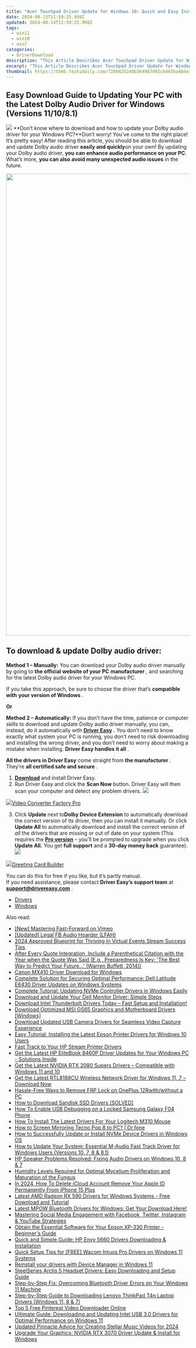```yaml
---
title: "Acer Touchpad Driver Update for Windows 10: Quick and Easy Installation Guide"
date: 2024-08-13T11:59:25.998Z
updated: 2024-08-14T11:59:25.998Z
tags:
  - win11
  - win10
  - win7
categories:
  - DriverDownload
description: "This Article Describes Acer Touchpad Driver Update for Windows 10: Quick and Easy Installation Guide"
excerpt: "This Article Describes Acer Touchpad Driver Update for Windows 10: Quick and Easy Installation Guide"
thumbnail: https://thmb.techidaily.com/728942524bb364987d92cb465ba4b4e140c040cafc9935f89ba444801c2e0013.jpg
---
```


## Easy Download Guide to Updating Your PC with the Latest Dolby Audio Driver for Windows (Versions 11/10/8.1)

![](https://images.drivereasy.com/wp-content/uploads/2019/01/snap000424-300x186.png)   **Don’t know where to download and how to update your Dolby audio driver for your Windows PC?**Don’t worry! You’ve come to the right place! It’s pretty easy! After reading this article, you should be able to download and update Dolby audio driver **easily and quickly**on your own! By updating your Dolby audio driver, **you**  **can**  **enhance audio performance on your PC**. What’s more, **you can also avoid many unexpected audio issues**  in the future.

<!-- affiliate ads begin -->
<a href="https://twopages.pxf.io/c/5597632/1873313/18544" target="_top" id="1873313"><img src="//a.impactradius-go.com/display-ad/18544-1873313" border="0" alt="" width="1080" height="1263"/></a><img height="0" width="0" src="https://imp.pxf.io/i/5597632/1873313/18544" style="position:absolute;visibility:hidden;" border="0" />
<!-- affiliate ads end -->
## **To download & update Dolby audio driver:**

**Method 1 – Manually:**  You can download your Dolby audio driver manually by going to **the official website of your PC** **manufacturer**  , and searching for the latest Dolby audio driver for your Windows PC.

 If you take this approach, be sure to choose the driver that’s **compatible with** **your version of Windows** .

**Or**

**Method 2 – Automatically:**   If you don’t have the time, patience or computer skills to download and update Dolby audio driver manually, you can, instead, do it automatically with **[Driver Easy](https://tools.techidaily.com/drivereasy/download/) .**  You don’t need to know exactly what system your PC is running, you don’t need to risk downloading and installing the wrong driver, and you don’t need to worry about making a mistake when installing. **Driver Easy handles it all** .

**All the drivers in Driver Easy** come straight from **the manufacturer** . They‘re **all certified safe and secure** .

1. **[Download](https://tools.techidaily.com/drivereasy/download/)**  and install Driver Easy.
2. Run Driver Easy and click the **Scan Now**  button. Driver Easy will then scan your computer and detect any problem drivers. ![](https://images.drivereasy.com/wp-content/uploads/2019/01/snap000425.png)
<!-- affiliate ads begin -->
<a href="https://secure.2checkout.com/order/checkout.php?PRODS=4537547&QTY=1&AFFILIATE=108875&CART=1"><img src="https://secure.avangate.com/images/merchant/4b0a0290ad7df100b77e86839989a75e/products/vcfpro.png" border="0">Video Converter Factory Pro</a>
<!-- affiliate ads end -->
3. Click **Update**  next to**Dolby Device Extension** to automatically download the correct version of its driver, then you can install it manually. Or click **Update All**  to automatically download and install the correct version of _all_  the drivers that are missing or out of date on your system (This requires the **[Pro version](https://tools.techidaily.com/drivereasy/download/)**  – you’ll be prompted to upgrade when you click **Update All.** You get **full support**  and a **30-day money back**  guarantee).  
![](https://images.drivereasy.com/wp-content/uploads/2019/01/snap000426.png)  
<!-- affiliate ads begin -->
<a href="https://secure.2checkout.com/order/checkout.php?PRODS=2067133&QTY=1&AFFILIATE=108875&CART=1"><img src="https://www.pearlmountainsoft.com/n_img/product/gcb/banScrn.jpg" border="0">Greeting Card Builder</a>
<!-- affiliate ads end -->
 You can do this for free if you like, but it’s partly manual.  
 If you need assistance, please contact **Driver Easy’s support team** at [**support@drivereasy.com**](https://tools.techidaily.com/drivereasy/download/) .

* [Drivers](https://tools.techidaily.com/drivereasy/download/)
* [Windows](https://tools.techidaily.com/drivereasy/download/)

<ins class="adsbygoogle"
     style="display:block"
     data-ad-format="autorelaxed"
     data-ad-client="ca-pub-7571918770474297"
     data-ad-slot="1223367746"></ins>



<ins class="adsbygoogle"
     style="display:block"
     data-ad-client="ca-pub-7571918770474297"
     data-ad-slot="8358498916"
     data-ad-format="auto"
     data-full-width-responsive="true"></ins>

<span class="atpl-alsoreadstyle">Also read:</span>
<div><ul>
<li><a href="https://vimeo-videos.techidaily.com/new-mastering-fast-forward-on-vimeo/"><u>[New] Mastering Fast-Forward on Vimeo</u></a></li>
<li><a href="https://facebook-clips.techidaily.com/updated-legal-fb-audio-hoarder-lfah/"><u>[Updated] Legal FB Audio Hoarder (LFAH)</u></a></li>
<li><a href="https://fox-boxes.techidaily.com/2024-approved-blueprint-for-thriving-in-virtual-events-stream-success-tips/"><u>2024 Approved  Blueprint for Thriving In Virtual Events  Stream Success Tips</u></a></li>
<li><a href="https://driver-download.techidaily.com/after-every-quote-integration-include-a-parenthetical-citation-with-the-year-when-the-quote-was-said-eg-preparedness-is-key-the-best-way-to-predict-your-fut325/"><u>After Every Quote Integration, Include a Parenthetical Citation with the Year when the Quote Was Said (E.g., Preparedness Is Key: 'The Best Way to Predict Your Future...' (Warren Buffett, 2014))</u></a></li>
<li><a href="https://driver-download.techidaily.com/canon-mx410-driver-download-for-windows/"><u>Canon MX410 Driver Download for Windows</u></a></li>
<li><a href="https://driver-download.techidaily.com/complete-solution-for-securing-optimal-performance-dell-latitude-e6430-driver-updates-on-windows-systems/"><u>Complete Solution for Securing Optimal Performance: Dell Latitude E6430 Driver Updates on Windows Systems</u></a></li>
<li><a href="https://driver-download.techidaily.com/complete-tutorial-updating-nvme-controller-drivers-in-windows-easily/"><u>Complete Tutorial: Updating NVMe Controller Drivers in Windows Easily</u></a></li>
<li><a href="https://driver-download.techidaily.com/download-and-update-your-dell-monitor-driver-simple-steps/"><u>Download and Update Your Dell Monitor Driver: Simple Steps</u></a></li>
<li><a href="https://driver-download.techidaily.com/download-intel-thunderbolt-drivers-today-fast-setup-and-installation/"><u>Download Intel Thunderbolt Drivers Today – Fast Setup and Installation!</u></a></li>
<li><a href="https://driver-download.techidaily.com/download-optimized-msi-gs65-graphics-and-motherboard-drivers-windows/"><u>Download Optimized MSI GS65 Graphics and Motherboard Drivers [Windows]</u></a></li>
<li><a href="https://driver-download.techidaily.com/download-updated-usb-camera-drivers-for-seamless-video-capture-experience/"><u>Download Updated USB Camera Drivers for Seamless Video Capture Experience</u></a></li>
<li><a href="https://driver-download.techidaily.com/easy-tutorial-installing-the-latest-epson-printer-drivers-for-windows-10-users/"><u>Easy Tutorial: Installing the Latest Epson Printer Drivers for Windows 10 Users</u></a></li>
<li><a href="https://driver-download.techidaily.com/fast-track-to-your-hp-stream-printer-drivers/"><u>Fast Track to Your HP Stream Printer Drivers</u></a></li>
<li><a href="https://driver-download.techidaily.com/get-the-latest-hp-elitebook-8460p-driver-updates-for-your-windows-pc-solutions-inside/"><u>Get the Latest HP EliteBook 8460P Driver Updates for Your Windows PC - Solutions Inside</u></a></li>
<li><a href="https://driver-download.techidaily.com/get-the-latest-nvidia-rtx-2080-supers-drivers-compatible-with-windows-11-and-10/"><u>Get the Latest NVIDIA RTX 2080 Supers Drivers – Compatible with Windows 11 and 10</u></a></li>
<li><a href="https://driver-download.techidaily.com/get-the-latest-rtl8188cu-wireless-network-driver-for-windows-11-7-download-now/"><u>Get the Latest RTL8188CU Wireless Network Driver for Windows 11, 7 – Download Now</u></a></li>
<li><a href="https://android-frp.techidaily.com/hassle-free-ways-to-remove-frp-lock-on-oneplus-12rwithwithout-a-pc-by-drfone-android/"><u>Hassle-Free Ways to Remove FRP Lock on OnePlus 12Rwith/without a PC</u></a></li>
<li><a href="https://driver-download.techidaily.com/how-to-download-sandisk-ssd-drivers-solved/"><u>How to Download Sandisk SSD Drivers [SOLVED]</u></a></li>
<li><a href="https://android-unlock.techidaily.com/how-to-enable-usb-debugging-on-a-locked-samsung-galaxy-f04-phone-by-drfone-android/"><u>How To Enable USB Debugging on a Locked Samsung Galaxy F04 Phone</u></a></li>
<li><a href="https://driver-download.techidaily.com/how-to-install-the-latest-drivers-for-your-logitech-m310-mouse/"><u>How To Install The Latest Drivers For Your Logitech M310 Mouse</u></a></li>
<li><a href="https://screen-mirror.techidaily.com/how-to-screen-mirroring-tecno-pop-8-to-pc-drfone-by-drfone-android/"><u>How to Screen Mirroring Tecno Pop 8 to PC? | Dr.fone</u></a></li>
<li><a href="https://driver-download.techidaily.com/how-to-successfully-update-or-install-nvme-device-drivers-in-windows-os/"><u>How to Successfully Update or Install NVMe Device Drivers in Windows OS</u></a></li>
<li><a href="https://driver-download.techidaily.com/how-to-update-your-system-essential-m-audio-fast-track-driver-for-windows-users-versions-10-7-8-and-81/"><u>How to Update Your System: Essential M-Audio Fast Track Driver for Windows Users (Versions 10, 7, 8 & 8.1)</u></a></li>
<li><a href="https://driver-download.techidaily.com/hp-speaker-problems-resolved-fixing-audio-drivers-on-windows-10-8-and-7/"><u>HP Speaker Problems Resolved: Fixing Audio Drivers on Windows 10, 8 & 7</u></a></li>
<li><a href="https://driver-download.techidaily.com/1722977859203-humidity-levels-required-for-optimal-mycelium-proliferation-and-maturation-of-the-fungus/"><u>Humidity Levels Required for Optimal Mycelium Proliferation and Maturation of the Fungus</u></a></li>
<li><a href="https://apple-account.techidaily.com/in-2024-how-to-delete-icloud-account-remove-your-apple-id-permanently-from-iphone-15-plus-by-drfone-ios/"><u>In 2024, How To Delete iCloud Account Remove Your Apple ID Permanently From iPhone 15 Plus</u></a></li>
<li><a href="https://driver-download.techidaily.com/latest-amd-radeon-rx-590-drivers-for-windows-systems-free-download-and-tutorial/"><u>Latest AMD Radeon RX 590 Drivers for Windows Systems - Free Download and Tutorial</u></a></li>
<li><a href="https://driver-download.techidaily.com/1722972975975-latest-mpow-bluetooth-drivers-for-windows-get-your-download-here/"><u>Latest MPOW Bluetooth Drivers for Windows: Get Your Download Here!</u></a></li>
<li><a href="https://win-forum.techidaily.com/mastering-social-media-engagement-with-facebook-twitter-instagram-and-youtube-strategies/"><u>Mastering Social Media Engagement with Facebook, Twitter, Instagram & YouTube Strategies</u></a></li>
<li><a href="https://driver-download.techidaily.com/obtain-the-essential-software-for-your-epson-xp-330-printer-beginners-guide/"><u>Obtain the Essential Software for Your Epson XP-330 Printer - Beginner's Guide</u></a></li>
<li><a href="https://driver-download.techidaily.com/quick-and-simple-guide-hp-envy-5660-drivers-downloading-and-installation/"><u>Quick and Simple Guide: HP Envy 5660 Drivers Downloading & Installation</u></a></li>
<li><a href="https://driver-download.techidaily.com/quick-setup-tips-for-free-wacom-intuos-pro-drivers-on-windows-11-systems/"><u>Quick Setup Tips for [FREE] Wacom Intuos Pro Drivers on Windows 11 Systems</u></a></li>
<li><a href="https://review-topics.techidaily.com/reinstall-your-drivers-with-device-manager-in-windows-11-by-drivereasy-guide/"><u>Reinstall your drivers with Device Manager in Windows 11</u></a></li>
<li><a href="https://driver-download.techidaily.com/steelseries-arctis-5-headset-drivers-easy-downloading-and-setup-guide/"><u>SteelSeries Arctis 5 Headset Drivers: Easy Downloading and Setup Guide</u></a></li>
<li><a href="https://driver-download.techidaily.com/step-by-step-fix-overcoming-bluetooth-driver-errors-on-your-windows-11-machine/"><u>Step-by-Step Fix: Overcoming Bluetooth Driver Errors on Your Windows 11 Machine</u></a></li>
<li><a href="https://driver-download.techidaily.com/step-by-step-guide-to-downloading-lenovo-thinkpad-t4n-laptop-drivers-windows-11-8-and-7/"><u>Step-by-Step Guide to Downloading Lenovo ThinkPad T4n Laptop Drivers (Windows 11, 8 & 7)</u></a></li>
<li><a href="https://extra-information.techidaily.com/top-5-free-pinterest-video-downloader-online/"><u>Top 5 Free Pinterest Video Downloader Online</u></a></li>
<li><a href="https://driver-download.techidaily.com/ultimate-guide-downloading-and-updating-intel-usb-30-drivers-for-optimal-performance-on-windows-11/"><u>Ultimate Guide: Downloading and Updating Intel USB 3.0 Drivers for Optimal Performance on Windows 11</u></a></li>
<li><a href="https://audio-shaping.techidaily.com/updated-pinnacle-advice-for-creating-stellar-music-videos-for-2024/"><u>Updated Pinnacle Advice for Creating Stellar Music Videos for 2024</u></a></li>
<li><a href="https://driver-download.techidaily.com/upgrade-your-graphics-nvidia-rtx-3070-driver-update-and-install-for-windows/"><u>Upgrade Your Graphics: NVIDIA RTX 3070 Driver Update & Install for Windows</u></a></li>
</ul></div>
